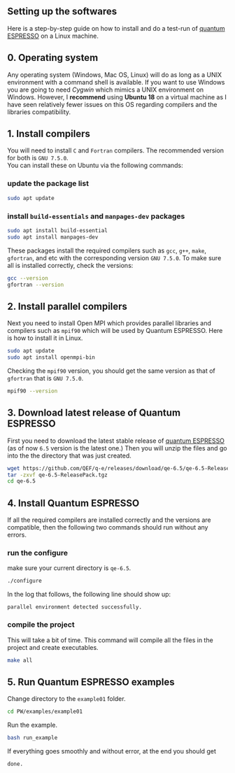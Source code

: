 ## Setting up the softwares
Here is a step-by-step guide on how to install and do a test-run of [quantum ESPRESSO](https://www.quantum-espresso.org/) on a Linux machine. 

## 0. Operating system 
Any operating system (Windows, Mac OS, Linux) will do as long as a UNIX environment with a command shell is available. If you want to use Windows you are going to need *Cygwin* which mimics a UNIX environment on Windows. However, I **recommend** using **Ubuntu 18** on a virtual machine as I have seen relatively fewer issues on this OS regarding compilers and the libraries compatibility. 


## 1. Install compilers
You will need to install `C` and `Fortran` compilers. The recommended version for both is `GNU 7.5.0`.  
You can install these on Ubuntu via the following commands: 

### update the package list  

```bash
sudo apt update
```

### install `build-essentials` and `manpages-dev` packages 
```bash
sudo apt install build-essential
sudo apt install manpages-dev
```
These packages install the required compilers such as `gcc`, `g++`, `make`, `gfortran`, and etc with the corresponding version `GNU 7.5.0`. 
To make sure all is installed correctly, check the versions: 
```bash
gcc --version
gfortran --version
```

## 2. Install parallel compilers 
Next you need to install Open MPI which provides parallel libraries and compilers such as `mpif90` which will be used by Quantum ESPRESSO. Here is how to install it in Linux. 

```bash
sudo apt update
sudo apt install openmpi-bin
```
Checking the `mpif90` version, you should get the same version as that of `gfortran` that is `GNU 7.5.0`. 
```bash
mpif90 --version 
```

## 3. Download latest release of Quantum ESPRESSO
First you need to download the latest stable release of [quantum ESPRESSO](https://github.com/QEF/q-e) (as of now `6.5` version is the latest one.) 
Then you will unzip the files and go into the the directory that was just created. 
```bash
wget https://github.com/QEF/q-e/releases/download/qe-6.5/qe-6.5-ReleasePack.tgz
tar -zxvf qe-6.5-ReleasePack.tgz 
cd qe-6.5
```

## 4. Install Quantum ESPRESSO 
If all the required compilers are installed correctly and the versions are compatible, then the following two commands should run without any errors. 

### run the configure 
make sure your current directory is `qe-6.5`. 
```bash 
./configure
```

In the log that follows, the following line should show up: 
```
parallel environment detected successfully. 
```

### compile the project 
This will take a bit of time. This command will compile all the files in the project and create executables. 
```bash
make all 
```

## 5. Run Quantum ESPRESSO examples 
Change directory to the `example01` folder. 
```bash 
cd PW/examples/example01
```

Run the example. 
```bash 
bash run_example
```

If everything goes smoothly and without error, at the end you should get 
```bash
done.
```